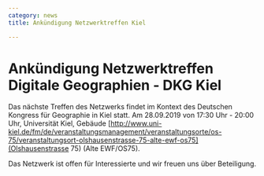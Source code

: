 ```yaml
---
category: news
title: Ankündigung Netzwerktreffen Kiel

---
```



# Ankündigung Netzwerktreffen Digitale Geographien - DKG Kiel

Das nächste Treffen des Netzwerks findet im Kontext des Deutschen Kongress für Geographie in Kiel statt. 
Am 28.09.2019 von 17:30 Uhr - 20:00 Uhr, Universität Kiel, Gebäude [http://www.uni-kiel.de/fm/de/veranstaltungsmanagement/veranstaltungsorte/os-75/veranstaltungsort-olshausenstrasse-75-alte-ewf-os75](Olshausenstrasse 75) (Alte EWF/OS75).

Das Netzwerk ist offen für Interessierte und wir freuen uns über Beteiligung.
